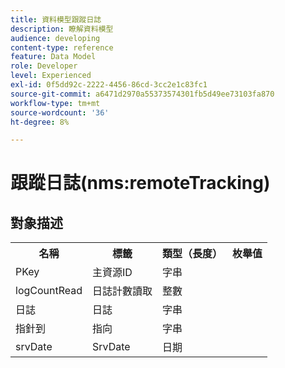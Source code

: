 ```yaml
---
title: 資料模型跟蹤日誌
description: 瞭解資料模型
audience: developing
content-type: reference
feature: Data Model
role: Developer
level: Experienced
exl-id: 0f5dd92c-2222-4456-86cd-3cc2e1c83fc1
source-git-commit: a6471d2970a55373574301fb5d49ee73103fa870
workflow-type: tm+mt
source-wordcount: '36'
ht-degree: 8%

---
```


# 跟蹤日誌(nms:remoteTracking)

## 對象描述

<table>
               <tr>
                  <th>名稱</th>
                  <th>標籤</th>
                  <th>類型（長度）</th>
                  <th>枚舉值</th>
               </tr>
               <tr>
                  <td>PKey</td>
                  <td>主資源ID</td>
                  <td>字串 </td>
                  <td> </td>
               </tr>
               <tr>
                  <td>logCountRead</td>
                  <td>日誌計數讀取</td>
                  <td>整數 </td>
                  <td> </td>
               </tr>
               <tr>
                  <td>日誌</td>
                  <td>日誌</td>
                  <td>字串 </td>
                  <td> </td>
               </tr>
               <tr>
                  <td>指針到</td>
                  <td>指向</td>
                  <td>字串 </td>
                  <td> </td>
               </tr>
               <tr>
                  <td>srvDate</td>
                  <td>SrvDate</td>
                  <td>日期 </td>
                  <td> </td>
               </tr>
            </table>
